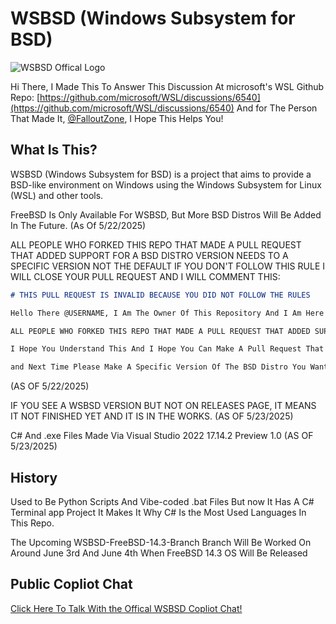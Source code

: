 # WSBSD (Windows Subsystem for BSD)

![WSBSD Offical Logo](https://github.com/TTSConsulting/WSBSD/blob/main/download%20(1)%20-%20Copy.png)

Hi There, I Made This To Answer This Discussion At microsoft's WSL Github Repo: [https://github.com/microsoft/WSL/discussions/6540](https://github.com/microsoft/WSL/discussions/6540) And for The Person That Made It, [@FalloutZone](https://github.com/FalloutZone), I Hope This Helps You!

## What Is This?

WSBSD (Windows Subsystem for BSD) is a project that aims to provide a BSD-like environment on Windows using the Windows Subsystem for Linux (WSL) and other tools.

FreeBSD Is Only Available For WSBSD, But More BSD Distros Will Be Added In The Future. (As Of 5/22/2025)

ALL PEOPLE WHO FORKED THIS REPO THAT MADE A PULL REQUEST THAT ADDED SUPPORT FOR A BSD DISTRO VERSION NEEDS TO A SPECIFIC VERSION NOT THE DEFAULT IF YOU DON'T FOLLOW THIS RULE I WILL CLOSE YOUR PULL REQUEST AND I WILL COMMENT THIS:

```markdown
# THIS PULL REQUEST IS INVALID BECAUSE YOU DID NOT FOLLOW THE RULES

Hello There @USERNAME, I Am The Owner Of This Repository And I Am Here To Tell You That Your Pull Request Is Invalid Because You Did Not Follow The Rules. Please Read The README.md File For The Rule Here's The Rule:

ALL PEOPLE WHO FORKED THIS REPO THAT MADE A PULL REQUEST THAT ADDED SUPPORT FOR A BSD DISTRO VERSION NEEDS TO A SPECIFIC VERSION NOT THE DEFAULT IF YOU DON'T FOLLOW THIS RULE I WILL CLOSE YOUR PULL REQUEST

I Hope You Understand This And I Hope You Can Make A Pull Request That Follows The Rules. Thank You For Your Understanding!

and Next Time Please Make A Specific Version Of The BSD Distro You Want To Add Support For. Thank You! (And I Will Approve Your Pull Request And Approve It As The Default Version!)

```

(AS OF 5/22/2025)

IF YOU SEE A WSBSD VERSION BUT NOT ON RELEASES PAGE, IT MEANS IT NOT FINISHED YET AND IT IS IN THE WORKS. (AS OF 5/23/2025)

C# And .exe Files Made Via Visual Studio 2022 17.14.2 Preview 1.0 (AS OF 5/23/2025)

## History

Used to Be Python Scripts And Vibe-coded .bat Files But now It Has A C# Terminal app Project It Makes It Why C# Is the Most Used Languages In This Repo.

The Upcoming WSBSD-FreeBSD-14.3-Branch Branch Will Be Worked On Around June 3rd And June 4th When FreeBSD 14.3 OS Will Be Released

## Public Copliot Chat

[Click Here To Talk With the Offical WSBSD Copliot Chat!](https://github.com/copilot/share/023151be-0324-8c67-8011-7a0aa03569e4)
